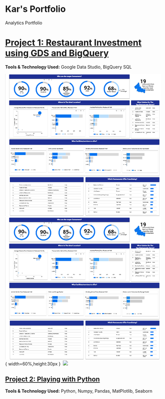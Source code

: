 # Kar's Portfolio
Analytics Portfolio

# [Project 1: Restaurant Investment using GDS and BigQuery](https://github.com/karquiambao/Restaurant-Investment)

**Tools & Technology Used:** Google Data Studio, BigQuery SQL

![](https://github.com/karquiambao/Kar_Portfolio/blob/main/project1-restaurant-challenge.png?raw=true)
![](https://github.com/karquiambao/Kar_Portfolio/blob/main/images/Portfolio%20-%20Project%201%20-%20Restaurant%20Investment%20-%20EDA.png){ width=60%,height:30px }
![![](https://github.com/karquiambao/Kar_Portfolio/blob/main/images/Portfolio%20-%20Project%201%20-%20Restaurant%20Investment%20-%20EDA.png)](#)
![](/images/your_image.png)
## [Project 2: Playing with Python](https://github.com/karquiambao/Playing-With-Python)

**Tools & Technology Used:** Python, Numpy, Pandas, MatPlotlib, Seaborn
